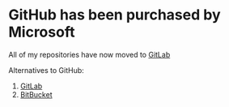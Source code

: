# GitHub has been purchased by Microsoft

All of my repositories have now moved to [GitLab](https://gitlab.com/Wolfstorm)

Alternatives to GitHub:
1. [GitLab](https://about.gitlab.com)
2. [BitBucket](https://bitbucket.org/)
